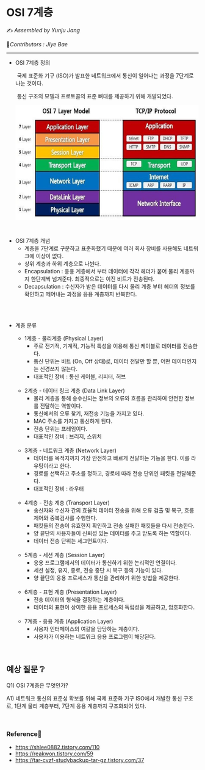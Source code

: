# OSI 7계층

:writing_hand: *Assembled by Yunju Jang*

🤝*Contributors : Jiye Bae*

<hr>


- OSI 7계층 정의

  ​	국제 표준화 기구 (ISO)가 발표한 네트워크에서 통신이 일어나는 과정을 7단계로 나눈 것이다.

  ​	통신 구조의 모델과 프로토콜의 표준 뼈대를 제공하기 위해 개발되었다.

  <img src="../resources/osi.jpg" height="300px" align="center">

<br/>

- OSI 7계층 개념
  - 계층을 7단계로 구분하고 표준화했기 때문에 여러 회사 장비를 사용해도 네트워크에 이상이 없다.
  - 상위 계층과 하위 계층으로 나뉜다.
  - Encapsulation : 응용 계층에서 부터 데이터에 각각 헤더가 붙어 물리 계층까지 한단계씩 넘겨준다. 최종적으로는 이진 비트가 전송된다.
  - Decapsulation : 수신자가 받은 데이터를 다시 물리 계층 부터 헤더의 정보를 확인하고 떼어내는 과정을 응용 계층까지 반복한다.

<br/>

<br/>

- 계층 분류

  - 1계층 - 물리계층 (Physical Layer)
    - 주로 전기적, 기계적, 기능적 특성을 이용해 통신 케이블로 데이터를 전송한다.
    - 통신 단위는 비트 (On, Off 상태)로, 데이터 전달만 할 뿐, 어떤 데이터인지는 신경쓰지 않는다.
    - 대표적인 장비 : 통신 케이블, 리피터, 허브

  <br/>

  - 2계층 - 데이터 링크 계층 (Data Link Layer)
    - 물리 계층을 통해 송수신되는 정보의 오류와 흐름을 관리하여 안전한 정보를 전달하는 역할이다.
    - 통신에서의 오류 찾기, 재전송 기능을 가지고 있다.
    - MAC 주소를 가지고 통신하게 된다.
    - 전송 단위는 프레임이다.
    - 대표적인 장비 : 브리지, 스위치

  <br/>

  - 3계층 - 네트워크 계층 (Network Layer)
    - 데이터를 목적지까지 가장 안전하고 빠르게 전달하는 기능을 한다. 이를 라우팅이라고 한다.
    - 경로를 선택하고 주소를 정하고, 경로에 따라 전송 단위인 패킷을 전달해준다.
    - 대표적인 장비 : 라우터

  <br/>

  - 4계층 - 전송 계층 (Transport Layer)
    - 송신자와 수신자 간의 효율적 데이터 전송을 위해 오류 검출 및 복구, 흐름제어와 중복검사를 수행한다.
    - 패킷들의 전송이 유효한지 확인하고 전송 실패한 패킷들을 다시 전송한다.
    - 양 끝단의 사용자들이 신뢰성 있는 데이터를 주고 받도록 하는 역할이다.
    - 데이터 전송 단위는 세그먼트이다.

  <br/>

  - 5계층 - 세션 계층 (Session Layer)
    - 응용 프로그램에서의 데이터가 통신하기 위한 논리적인 연결이다.
    - 세션 설정, 유지, 종료, 전송 중단 시 복구 등의 기능이 있다.
    - 양 끝단의 응용 프로세스가 통신을 관리하기 위한 방법을 제공한다.

  <br/>

  - 6계층 - 표현 계층 (Presentation Layer)
    - 전송 데이터의 형식을 결정하는 계층이다.
    - 데이터의 표현이 상이한 응용 프로세스의 독립성을 제공하고, 암호화한다.

  <br/>

  - 7계층 - 응용 계층 (Application Layer)
    - 사용자 인터페이스의 여갈을 담당하는 계층이다.
    - 사용자가 이용하는 네트워크 응용 프로그램이 해당된다.

<br/>

## 예상 질문 ❔

Q1) OSI 7계층은 무엇인가?

A1) 네트워크 통신의 표준성 확보를 위해 국제 표준화 기구 ISO에서 개발한 통신 구조로, 1단계 물리 계층부터, 7단계 응용 계층까지 구조화되어 있다. 

<br/>

### Reference📖

- https://shlee0882.tistory.com/110
- https://reakwon.tistory.com/59
- https://tar-cvzf-studybackup-tar-gz.tistory.com/37
